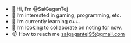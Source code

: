 - 👋 Hi, I’m @SaiGaganTej
- 👀 I’m interested in gaming, programming, etc.
- 🌱 I’m currently learning c++.
- 💞️ I’m looking to collaborate on noting for now.
- 📫 How to reach me saigagantej95@gmail.com

<!---
SaiGaganTej/SaiGaganTej is a ✨ special ✨ repository because its `README.md` (this file) appears on your GitHub profile.
You can click the Preview link to take a look at your changes.
--->
